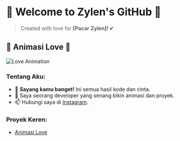 # 💖 Welcome to Zylen's GitHub 💖

> Created with love for **[Pacar Zylen]!** 💕

## 🌹 Animasi Love 🌹
![Love Animation](https://c.tenor.com/Q2Lq_ytIuKAAAAAC/tenor.gif)

### Tentang Aku:
- 💌 **Sayang kamu banget!** Ini semua hasil kode dan cinta.
- 🎨 Saya seorang developer yang senang bikin animasi dan proyek.
- 📫 Hubungi saya di [Instagram](https://www.instagram.com/zylen).

### Proyek Keren:
- [Animasi Love](https://github.com/zylen/animasi-love)
